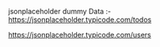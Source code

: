 jsonplaceholder dummy Data :-  
https://jsonplaceholder.typicode.com/todos



https://jsonplaceholder.typicode.com/users